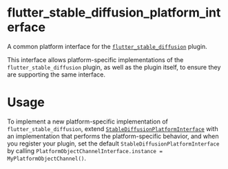 # flutter_stable_diffusion_platform_interface

A common platform interface for the [`flutter_stable_diffusion`][1] plugin.

This interface allows platform-specific implementations of the `flutter_stable_diffusion`
plugin, as well as the plugin itself, to ensure they are supporting the
same interface.

# Usage

To implement a new platform-specific implementation of `flutter_stable_diffusion`, extend
[`StableDiffusionPlatformInterface`][2] with an implementation that performs the
platform-specific behavior, and when you register your plugin, set the default
`StableDiffusionPlatformInterface` by calling
`PlatformObjectChannelInterface.instance = MyPlatformObjectChannel()`.

[1]: ../flutter_stable_diffusion
[2]: lib/flutter_stable_diffusion_platform_interface.dart